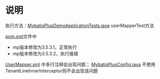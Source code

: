 # 说明

执行方法：[MybatisPlusDemoApplicationTests.java](src%2Ftest%2Fjava%2Fcom%2Fexample%2Fmybatisplusdemo%2FMybatisPlusDemoApplicationTests.java)
userMapperTest方法

[pom.xml](pom.xml)文件中

+ mp版本修改为3.5.3.1，正常执行
+ mp版本修改为3.5.3.2，执行报错

[UserMapper.xml](src%2Fmain%2Fresources%2Fmapper%2FUserMapper.xml) 中多行注释会出现问题；
[MybatisPlusConfig.java](src%2Fmain%2Fjava%2Fcom%2Fexample%2Fmybatisplusdemo%2Fconfig%2FMybatisPlusConfig.java)
不使用TenantLineInnerInterceptor则不会出现该问题
